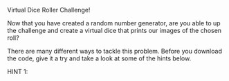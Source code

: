 Virtual Dice Roller Challenge! 

Now that you have created a random number generator, are you able to up the challenge and create a virtual dice
that prints our images of the chosen roll?

There are many different ways to tackle this problem. Before you download the code, give it a try and take a look at some of the hints below.



HINT 1:
